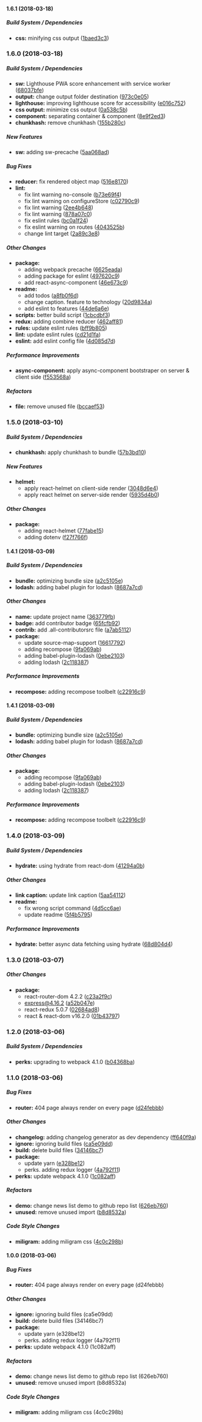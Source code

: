 #### 1.6.1 (2018-03-18)

##### Build System / Dependencies

* **css:**  minifying css output ([1baed3c3](https://github.com/tagraha/react-scratch/commit/1baed3c3c32e07e861804b48129818ff55d8aebf))

### 1.6.0 (2018-03-18)

##### Build System / Dependencies

* **sw:**  Lighthouse PWA score enhancement with service worker ([68037bfe](https://github.com/tagraha/react-scratch/commit/68037bfe161750c9d9bc14a5eec523b41f7a69a9))
* **output:**  change output folder destination ([973c0e05](https://github.com/tagraha/react-scratch/commit/973c0e05dec8e3a067c1cf7dac39c963be56802c))
* **lighthouse:**  improving lighthouse score for accessibility ([e016c752](https://github.com/tagraha/react-scratch/commit/e016c752ac65388407163ed1a99c71e464cfc108))
* **css output:**  minimize css output ([0a538c5b](https://github.com/tagraha/react-scratch/commit/0a538c5ba70493b6396701ccffb9c10f27df997b))
* **component:**  separating container & component ([8e9f2ed3](https://github.com/tagraha/react-scratch/commit/8e9f2ed308bd6b2756559d7c8281918431d42295))
* **chunkhash:**  remove chunkhash ([155b280c](https://github.com/tagraha/react-scratch/commit/155b280c390def1dec6f8e29b9bdded5649368c6))

##### New Features

* **sw:**  adding sw-precache ([5aa068ad](https://github.com/tagraha/react-scratch/commit/5aa068ad3162c5e39a82f24da5c2186431960f94))

##### Bug Fixes

* **reducer:**  fix rendered object map ([516e8170](https://github.com/tagraha/react-scratch/commit/516e8170b5787540bcd342580f6fb5990d1168d7))
* **lint:**
  *  fix lint warning no-console ([b73e69f4](https://github.com/tagraha/react-scratch/commit/b73e69f4480ef78b61ed3141ccb279f948e5581a))
  *  fix lint warning on configureStore ([c02790c9](https://github.com/tagraha/react-scratch/commit/c02790c9061b8831a5e88981c10574a320daabf8))
  *  fix lint warning ([2ee4b648](https://github.com/tagraha/react-scratch/commit/2ee4b648d66de082f0450f4b6e03c027e0cb3e5a))
  *  fix lint warning ([878a07c0](https://github.com/tagraha/react-scratch/commit/878a07c0b14f3e84d9035efc7312925ad97e8849))
  *  fix eslint rules ([bc0a1f24](https://github.com/tagraha/react-scratch/commit/bc0a1f24df7384ee196f368050305d39344d4818))
  *  fix eslint warning on routes ([4043525b](https://github.com/tagraha/react-scratch/commit/4043525bcc2fc77034ddfcd459c60efaaae152a6))
  *  change lint target ([2a89c3e8](https://github.com/tagraha/react-scratch/commit/2a89c3e83fe7cd64996f8f25c1732c1e54ecd1f9))

##### Other Changes

* **package:**
  *  adding webpack precache ([6625eada](https://github.com/tagraha/react-scratch/commit/6625eada2a3ac9f212d6092ed099fedc4ec5b64a))
  *  adding package for eslint ([497620c9](https://github.com/tagraha/react-scratch/commit/497620c9e9980160ce292d6e5ab9d02e1d085824))
  *  add react-async-component ([46e673c9](https://github.com/tagraha/react-scratch/commit/46e673c98fcd30b0667b406033698d3cdcdc30bf))
* **readme:**
  *  add todos ([a8fb0f6d](https://github.com/tagraha/react-scratch/commit/a8fb0f6d1238bb96984680b27773d21be118ab72))
  *  change caption. feature to technology ([20d9834a](https://github.com/tagraha/react-scratch/commit/20d9834a057cd5bf4f0a7bb1ef83991d5b6949e8))
  *  add eslint to features ([44de6a6e](https://github.com/tagraha/react-scratch/commit/44de6a6eb759b5b7f3a7b41e985bd21d4e498491))
* **scripts:**  better build script ([1cbcdbf3](https://github.com/tagraha/react-scratch/commit/1cbcdbf3196cadf26059bb2acfd38485db80fb66))
* **redux:**  adding combine reducer ([462aff81](https://github.com/tagraha/react-scratch/commit/462aff81ae81f630bae051c61e878201bf784f89))
* **rules:**  update eslint rules ([bff9b805](https://github.com/tagraha/react-scratch/commit/bff9b8054e32272bb3532b5e4c1ceb7ee42f1776))
* **lint:**  update eslint rules ([cd21d1fa](https://github.com/tagraha/react-scratch/commit/cd21d1fa0cacac7e150ef86d2a6db7833ca29455))
* **eslint:**  add eslint config file ([4d085d7d](https://github.com/tagraha/react-scratch/commit/4d085d7d0552d02eb2ae84a85a6e72c4f875714a))

##### Performance Improvements

* **async-component:**  apply async-component bootstraper on server & client side ([f553568a](https://github.com/tagraha/react-scratch/commit/f553568aa5d96bda43f516a277174c4a297acfcd))

##### Refactors

* **file:**  remove unused file ([bccaef53](https://github.com/tagraha/react-scratch/commit/bccaef5306bd9d21d363fb640944f2fff51a7dd4))

### 1.5.0 (2018-03-10)

##### Build System / Dependencies

* **chunkhash:**  apply chunkhash to bundle ([57b3bd10](https://github.com/tagraha/react-scratch/commit/57b3bd105bcbf81627d5a25de768a384f0c74e76))

##### New Features

* **helmet:**
  *  apply react-helmet on client-side render ([3048d6e4](https://github.com/tagraha/react-scratch/commit/3048d6e4b008292d83c9ed60ae52d6b67ba67a7f))
  *  apply react helmet on server-side render ([5935d4b0](https://github.com/tagraha/react-scratch/commit/5935d4b0b3be352819055520754b9cadd496b847))

##### Other Changes

* **package:**
  *  adding react-helmet ([77fabe15](https://github.com/tagraha/react-scratch/commit/77fabe1527c3b095f4dac8bd13f0c0f167346c23))
  *  adding dotenv ([f27f766f](https://github.com/tagraha/react-scratch/commit/f27f766f5e94595c0ca0e3ed8291f4c61989ff35))

#### 1.4.1 (2018-03-09)

##### Build System / Dependencies

* **bundle:**  optimizing bundle size ([a2c5105e](https://github.com/tagraha/react-scratch/commit/a2c5105e222878d14220be33b8fa19d246bba20d))
* **lodash:**  adding babel plugin for lodash ([8687a7cd](https://github.com/tagraha/react-scratch/commit/8687a7cd782c7b75168380dca6c5ecf9f1b28ef3))

##### Other Changes

* **name:**  update project name ([363779fb](https://github.com/tagraha/react-scratch/commit/363779fb18e64d9c70d2992e503163a04c38f9b3))
* **badge:**  add contributor badge ([65fcfb92](https://github.com/tagraha/react-scratch/commit/65fcfb928b5b6050f3710dfc70b0b8952363569a))
* **contrib:**  add .all-contributorsrc file ([a7ab5112](https://github.com/tagraha/react-scratch/commit/a7ab511269f2914859d5a9d0113756d0aeb57a32))
* **package:**
  *  update source-map-support ([16617792](https://github.com/tagraha/react-scratch/commit/16617792c0eb478677013e43f9c808a3d075ad28))
  *  adding recompose ([9fa069ab](https://github.com/tagraha/react-scratch/commit/9fa069ab3a600784ad6ab440acd3db5cf9329132))
  *  adding babel-plugin-lodash ([0ebe2103](https://github.com/tagraha/react-scratch/commit/0ebe2103614bdcf7aa88a05581ba96c7625e418a))
  *  adding lodash ([2c118387](https://github.com/tagraha/react-scratch/commit/2c1183870073d3e69185bd9dbbf4663efed3d4ae))

##### Performance Improvements

* **recompose:**  adding recompose toolbelt ([c22916c9](https://github.com/tagraha/react-scratch/commit/c22916c99eae8611c39ffeb8b8d63aabe0fec6f4))

#### 1.4.1 (2018-03-09)

##### Build System / Dependencies

* **bundle:**  optimizing bundle size ([a2c5105e](https://github.com/tagraha/react-scratch/commit/a2c5105e222878d14220be33b8fa19d246bba20d))
* **lodash:**  adding babel plugin for lodash ([8687a7cd](https://github.com/tagraha/react-scratch/commit/8687a7cd782c7b75168380dca6c5ecf9f1b28ef3))

##### Other Changes

* **package:**
  *  adding recompose ([9fa069ab](https://github.com/tagraha/react-scratch/commit/9fa069ab3a600784ad6ab440acd3db5cf9329132))
  *  adding babel-plugin-lodash ([0ebe2103](https://github.com/tagraha/react-scratch/commit/0ebe2103614bdcf7aa88a05581ba96c7625e418a))
  *  adding lodash ([2c118387](https://github.com/tagraha/react-scratch/commit/2c1183870073d3e69185bd9dbbf4663efed3d4ae))

##### Performance Improvements

* **recompose:**  adding recompose toolbelt ([c22916c9](https://github.com/tagraha/react-scratch/commit/c22916c99eae8611c39ffeb8b8d63aabe0fec6f4))

### 1.4.0 (2018-03-09)

##### Build System / Dependencies

* **hydrate:**  using hydrate from react-dom ([41294a0b](https://github.com/tagraha/react-scratch/commit/41294a0b539bfa25b96f6b3561ed23d56dc0f28c))

##### Other Changes

* **link caption:**  update link caption ([5aa54112](https://github.com/tagraha/react-scratch/commit/5aa54112c8c1618fbbf44c86235a75491aa86ffa))
* **readme:**
  *  fix wrong script command ([4d5cc6ae](https://github.com/tagraha/react-scratch/commit/4d5cc6aea196283a764d523326790415ed6bf263))
  *  update readme ([5f4b5795](https://github.com/tagraha/react-scratch/commit/5f4b5795ee64d106a6975bb7cb1de43fafd76e6e))

##### Performance Improvements

* **hydrate:**  better async data fetching using hydrate ([68d804d4](https://github.com/tagraha/react-scratch/commit/68d804d4c3d371ac6bdf48fe909e2ab1279645e2))

### 1.3.0 (2018-03-07)

##### Other Changes

* **package:**
  *  react-router-dom 4.2.2 ([c23a2f9c](https://github.com/tagraha/react-scratch/commit/c23a2f9cff9e852e8c10add13916423b1196a461))
  *  express@4.16.2 ([a52b047e](https://github.com/tagraha/react-scratch/commit/a52b047e39e18d1dcac91d1580ad5e20593eb119))
  *  react-redux 5.0.7 ([02684ad8](https://github.com/tagraha/react-scratch/commit/02684ad88a34a3a8783bcba5bc56fd64824d1cca))
  *  react & react-dom v16.2.0 ([01b43797](https://github.com/tagraha/react-scratch/commit/01b437978afb313c18d046dac6d9b05da5ef0b88))

### 1.2.0 (2018-03-06)

##### Build System / Dependencies

* **perks:**  upgrading to webpack 4.1.0 ([b04368ba](https://github.com/tagraha/react-scratch/commit/b04368bafccb171bbb7310032eb482d41e04df5f))

### 1.1.0 (2018-03-06)

##### Bug Fixes

* **router:**  404 page always render on every page ([d24febbb](https://github.com/tagraha/react-scratch/commit/d24febbb9c8659409eaec584d877e2167bb26ab9))

##### Other Changes

* **changelog:**  adding changelog generator as dev dependency ([ff640f9a](https://github.com/tagraha/react-scratch/commit/ff640f9ad4f34e20590817425cfb735e7143b879))
* **ignore:**  ignoring build files ([ca5e09dd](https://github.com/tagraha/react-scratch/commit/ca5e09dd5dbae07843a3166be01e292d5f4be335))
* **build:**  delete build files ([34146bc7](https://github.com/tagraha/react-scratch/commit/34146bc7371c4600427087e0eb1876a4628215a2))
* **package:**
  *  update yarn ([e328be12](https://github.com/tagraha/react-scratch/commit/e328be1288d161576af2afc923a7e7b38a49494f))
  *  perks. adding redux logger ([4a792f11](https://github.com/tagraha/react-scratch/commit/4a792f1113bd005f4fd89ed4dca2b6d751fe626d))
* **perks:**  update webpack 4.1.0 ([1c082aff](https://github.com/tagraha/react-scratch/commit/1c082aff3e8e02e193852c61d4c58d30aa4ad21f))

##### Refactors

* **demo:**  change news list demo to github repo list ([626eb760](https://github.com/tagraha/react-scratch/commit/626eb760860f3baa835b926b74bdb72f4e6a9920))
* **unused:**  remove unused import ([b8d8532a](https://github.com/tagraha/react-scratch/commit/b8d8532a43bf00f8e066342361a0f50fa967f5cd))

##### Code Style Changes

* **miligram:**  adding miligram css ([4c0c298b](https://github.com/tagraha/react-scratch/commit/4c0c298b19636f015b6b3e2de18e39b16ed5eb06))

#### 1.0.0 (2018-03-06)

##### Bug Fixes

* **router:**  404 page always render on every page (d24febbb)

##### Other Changes

* **ignore:**  ignoring build files (ca5e09dd)
* **build:**  delete build files (34146bc7)
* **package:**
  *  update yarn (e328be12)
  *  perks. adding redux logger (4a792f11)
* **perks:**  update webpack 4.1.0 (1c082aff)

##### Refactors

* **demo:**  change news list demo to github repo list (626eb760)
* **unused:**  remove unused import (b8d8532a)

##### Code Style Changes

* **miligram:**  adding miligram css (4c0c298b)

